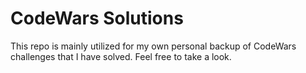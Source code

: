 # CodeWars Solutions
This repo is mainly utilized for my own personal backup of CodeWars challenges that I have solved. Feel free to take a look.
